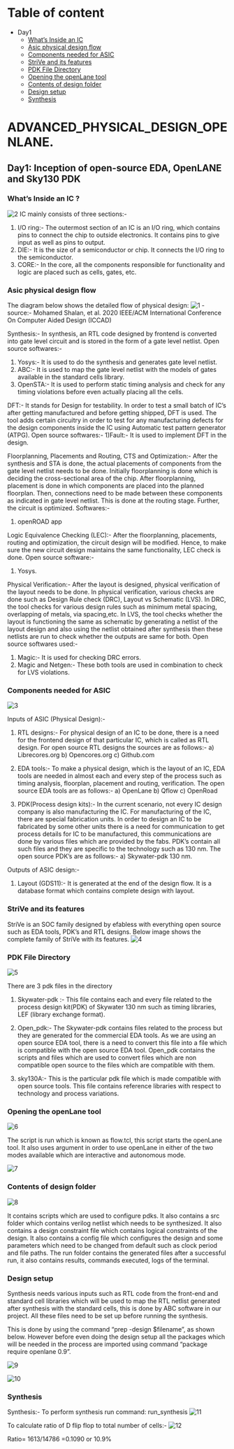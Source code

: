 # Table of content
- Day1
  - [What’s Inside an IC](https://github.com/ZohebMir1/VSD_WKSHP/edit/main/README.md#whats-inside-an-ic-)  
  - [Asic physical design flow](https://github.com/ZohebMir1/VSD_WKSHP/edit/main/README.md#asic-physical-design-flow)
  - [Components needed for ASIC](https://github.com/ZohebMir1/VSD_WKSHP/edit/main/README.md#components-needed-for-asic)
  - [StriVe and its features](https://github.com/ZohebMir1/VSD_WKSHP/edit/main/README.md#StriVe-and-its-features)
  - [PDK File Directory](https://github.com/ZohebMir1/VSD_WKSHP/edit/main/README.md#pdk-file-directory)
  - [Opening the openLane tool](https://github.com/ZohebMir1/VSD_WKSHP/edit/main/README.md#opening-the-openLane-tool)
  - [Contents of design folder](https://github.com/ZohebMir1/VSD_WKSHP/edit/main/README.md#contents-of-design-folder)
  - [Design setup](https://github.com/ZohebMir1/VSD_WKSHP/edit/main/README.md#design-setup)
  - [Synthesis](https://github.com/ZohebMir1/VSD_WKSHP/edit/main/README.md#synthesis)


# ADVANCED_PHYSICAL_DESIGN_OPENLANE.

## Day1:  Inception of open-source EDA, OpenLANE and Sky130 PDK

### What’s Inside an IC ?

 ![2](https://user-images.githubusercontent.com/110513499/182810848-3ec9e0d3-1b4a-4417-8857-8428fafb5ea8.png)
  IC mainly consists of three sections:- 
  
  1) I/O ring:- The outermost section of an IC is an I/O ring, which contains pins to connect        the chip to outside electronics. It contains pins to give input as well as pins to output.
  2) DIE:- It is the size of a semiconductor or chip. It connects the I/O ring to the                semiconductor.
  3) CORE:- In the core, all the components responsible for functionality and logic are placed        such as cells, gates, etc.


### Asic physical design flow

The diagram below shows the detailed flow of physical design:
![1](https://user-images.githubusercontent.com/110513499/182806076-190e8989-3ede-4777-901b-68aa4cb3ae5a.png)
  	-source:- Mohamed Shalan, et al. 2020 IEEE/ACM International Conference On Computer Aided Design (ICCAD)

  Synthesis:- In synthesis, an RTL code designed by frontend is converted into gate level         circuit and is stored in the form of a gate level netlist. Open source softwares:-
   1) Yosys:- It is used to do the synthesis and generates gate level netlist. 
   2) ABC:- It is used to map the gate level netlist with the models of gates available in the         standard cells library.
   3) OpenSTA:- It is used to perform static timing analysis and check for any timing violations       before even actually placing all the cells.

  DFT:- It stands for Design for testability. In order to test a small batch of IC’s after         getting manufactured and before getting shipped, DFT is used. The tool adds certain circuitry   in order to test for any manufacturing defects for the design components inside the IC using     Automatic test pattern generator (ATPG). Open source softwares:-
   1)Fault:- It is used to implement DFT in the design.
 
  Floorplanning, Placements and Routing, CTS and Optimization:- After the synthesis and STA is     done, the actual placements of components from the gate level netlist needs to be done.         Initially floorplanning is done which is deciding the cross-sectional area of the chip. After   floorplanning, placement is done in which components are placed into the planned floorplan.     Then, connections need to be made between these components as indicated in gate level netlist.   This is done at the routing stage. Further, the circuit is optimized. Softwares:- 
   1) openROAD app

  Logic Equivalence Checking (LEC):- After the floorplanning, placements, routing and             optimization, the circuit design will be modified. Hence, to make sure the new circuit design   maintains the same functionality, LEC check is done. Open source software:-
   1) Yosys.

  Physical Verification:- After the layout is designed, physical verification of the layout       needs to be done. In physical verification, various checks are done such as Design Rule check   (DRC), Layout vs Schematic (LVS). In DRC, the tool checks for various design rules such as       minimum metal spacing, overlapping of metals, via spacing,etc. In LVS, the tool checks           whether the layout is functioning the same as schematic by generating a netlist of the layout   design and also using the netlist obtained after synthesis then these netlists are run to       check whether the outputs are same for both. Open source softwares used:-
   1) Magic:- It is used for checking DRC errors.
   2) Magic and Netgen:- These both tools are used in combination to check for LVS violations.

### Components needed for ASIC

![3](https://user-images.githubusercontent.com/110513499/182813485-c0ceaa23-523e-459d-9b54-35538c8d9930.png)

  Inputs of ASIC (Physical Design):- 
   1) RTL designs:- For physical design of an IC to be done, there is a need for the frontend        design of that particular IC, which is called as RTL design. For open source RTL designs        the sources are as follows:-
     a) Librecores.org
     b) Opencores.org
     c) Github.com

   2) EDA tools:- To make a physical design, which is the layout of an IC, EDA tools are needed      in almost each and every step of the process such as timing analysis, floorplan, placement      and routing, verification. The open source EDA tools are as follows:-
     a) OpenLane
     b) Qflow
     c) OpenRoad

  3) PDK(Process design kits):- In the current scenario, not every IC design company is also         manufacturing the IC. For manufacturing of the IC, there are special fabrication units. In       order to design an IC to be fabricated by some other units there is a need for communication     to get process details for IC to be manufactured, this communications are done by various       files which are provided by the fabs. PDK’s contain all such files and they are specific to     the technology such as 130 nm. The open source PDK’s are as follows:-
    a) Skywater-pdk 130 nm.

  Outputs of ASIC design:-
  1) Layout (GDS11):- It is generated at the end of the design flow. It is a database format          which contains complete design with layout.

### StriVe and its features

StriVe is an SOC family designed by efabless with everything open source such as EDA tools, PDK’s and RTL designs. Below image shows the complete family of StriVe with its features.
![4](https://user-images.githubusercontent.com/110513499/182821233-517e9573-956a-428e-84a3-8427b83d6512.png)

### PDK File Directory
![5](https://user-images.githubusercontent.com/110513499/182821763-ec222f45-c795-4a1a-98db-875d8bde238f.png)

There are 3 pdk files in the directory
 1) Skywater-pdk :-  This file contains each and every file related to the process design           kit(PDK) of Skywater 130 nm such as timing libraries, LEF (library exchange format).

 2) Open_pdk:- The Skywater-pdk contains files related to the process but they are generated for     the commercial EDA tools. As we are using an open source EDA tool, there is a need to           convert this file into a file which is compatible with the open source EDA tool. Open_pdk       contains the scripts and files which are used to convert files which are non compatible open     source to the files which are compatible with them.

 3) sky130A:- This is the particular pdk file which is made compatible with open source tools.       This file contains reference libraries with respect to technology and process variations.

### Opening the openLane tool
![6](https://user-images.githubusercontent.com/110513499/182824775-26e965f3-5f13-4480-9eb4-f2f9bc6d5ab9.png)

The script is run which is known as flow.tcl, this script starts the openLane tool. It also uses argument in order to use openLane in either of the two modes available which are interactive and autonomous mode.

![7](https://user-images.githubusercontent.com/110513499/182824947-9dc8e4e6-f3c9-4668-969e-6edf875a1862.png)

### Contents of design folder
![8](https://user-images.githubusercontent.com/110513499/182825327-e961be1a-f05b-4f33-9da4-0631e58f266f.png)

It contains scripts which are used to configure pdks. It also contains a src folder which contains verilog netlist which needs to be synthesized. It also contains a design constraint file which contains logical constraints of the design. It also contains a config file which configures the design and some parameters which need to be changed from default such as clock period and file paths. The run folder contains the generated files after a successful run, it also contains results, commands executed, logs of the terminal.

### Design setup

Synthesis needs various inputs such as RTL code from the front-end and standard cell libraries which will be used to map the RTL netlist generated after synthesis with the standard cells, this is done by ABC software in our project. All these files need to be set up before running the synthesis.

This is done by using the command “prep -design $filename”, as shown below. However before even doing the design setup all the packages which will be needed in the process are imported using command “package require openlane 0.9”.

![9](https://user-images.githubusercontent.com/110513499/182826413-8b5e4ce0-9e2d-40a4-a4ec-687a8cc98957.png)

![10](https://user-images.githubusercontent.com/110513499/182826566-ac113bee-f8b1-4a80-b3a2-80046abebe7e.png)

### Synthesis

Synthesis:- To perform synthesis run command: run_synthesis
![11](https://user-images.githubusercontent.com/110513499/182827849-29f514be-2852-4df1-9c09-046392abb5bc.png)

To calculate ratio of D flip flop to total number of cells:-
![12](https://user-images.githubusercontent.com/110513499/182828109-17962dd2-1170-4e51-adb9-6d53597f71a3.png)

Ratio= 1613/14786 =0.1090 or 10.9%







